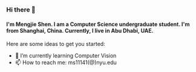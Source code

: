 ### Hi there 👋

#### I'm Mengjie Shen. I am a Computer Science undergraduate student. I'm from Shanghai, China. Currently, I live in Abu Dhabi, UAE.

Here are some ideas to get you started:

- 🌱 I’m currently learning Computer Vision
- 📫 How to reach me: ms11141(@)nyu.edu
